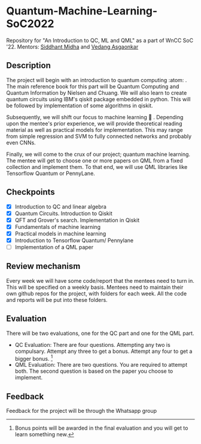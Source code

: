 # Quantum-Machine-Learning-SoC2022
Repository for "An Introduction to QC, ML and QML" as a part of WnCC SoC '22. Mentors: [Siddhant Midha](https://github.com/siddhant-midha) and [Vedang Asgaonkar](github.com/VedangAsgaonkar)

## Description
The project will begin with an introduction to quantum computing :atom: . The main reference book for this part will be Quantum Computing and Quantum Information by Nielsen and Chuang. We will also learn to create quantum circuits using IBM's qiskit package embedded in python. This will be followed by implementation
of some algorithms in qiskit.

Subsequently, we will shift our focus to machine learning 🧠 . Depending upon the mentee's prior experience, we will provide theoretical reading material as well as practical models for implementation. This may range from simple regression and SVM to fully connected networks and probably even CNNs.

Finally, we will come to the crux of our project; quantum machine learning. The mentee will get to choose one or more papers on QML from a fixed collection and implement them. To that end, we will use QML libraries like Tensorflow Quantum or PennyLane.

## Checkpoints
- [x] Introduction to QC and linear algebra
- [x] Quantum Circuits. Introduction to Qiskit
- [x] QFT and Grover's search. Implementation in Qiskit
- [x] Fundamentals of machine learning
- [x] Practical models in machine learning
- [x] Introduction to Tensorflow Quantum/ Pennylane
- [ ] Implementation of a QML paper

## Review mechanism
Every week we will have some code/report that the mentees need to turn in. This will be specified on a weekly basis. Mentees need to maintain their own github repos for the project, with folders for each week. All the code and reports will be put into these folders.

## Evaluation
There will be two evaluations, one for the QC part and one for the QML part. 
* QC Evaluation: There are four questions. Attempting any two is compulsary. Attempt any three to get a bonus. Attempt any four to get a bigger bonus. [^1]
* QML Evaluation: There are two questions. You are required to attempt both. The second question is based on the paper you choose to implement.
## Feedback
Feedback for the project will be through the Whatsapp group



[^1]: Bonus points will be awarded in the final evaluation and you will get to learn something new.
